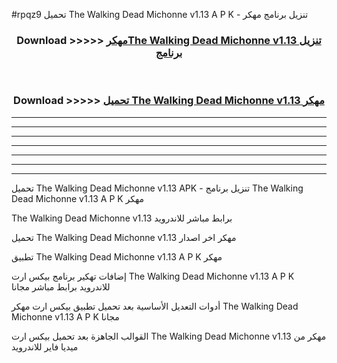 #rpqz9 تحميل The Walking Dead Michonne v1.13 A P K - تنزيل برنامج مهكر



<div align="center">
<h3>Download >>>>> <a href="https://runaway1.web.app/?sq=The Walking Dead Michonne v1.13">مهكرThe Walking Dead Michonne v1.13 تنزيل برنامج</a></h3><br>

<h3>Download >>>>> <a href="https://runaway1.web.app/?sq=The Walking Dead Michonne v1.13">تحميل The Walking Dead Michonne v1.13 مهكر</a></h3>
</div>


----------------------------------------------------------

----------------------------------------------------------

----------------------------------------------------------

----------------------------------------------------------

----------------------------------------------------------

----------------------------------------------------------

----------------------------------------------------------

تحميل The Walking Dead Michonne v1.13 APK - تنزيل برنامج The Walking Dead Michonne v1.13 A P K مهكر

The Walking Dead Michonne v1.13 برابط مباشر للاندرويد

تحميل The Walking Dead Michonne v1.13 مهكر اخر اصدار

تطبيق The Walking Dead Michonne v1.13 A P K مهكر

إضافات تهكير برنامج بيكس ارت The Walking Dead Michonne v1.13 A P K للاندرويد برابط مباشر مجانا

أدوات التعديل الأساسية بعد تحميل تطبيق بيكس ارت مهكر The Walking Dead Michonne v1.13 A P K مجانا

القوالب الجاهزة بعد تحميل بيكس ارت The Walking Dead Michonne v1.13 مهكر من ميديا فاير للاندرويد


